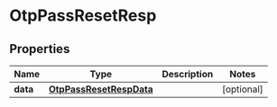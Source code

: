 # OtpPassResetResp

## Properties
Name | Type | Description | Notes
------------ | ------------- | ------------- | -------------
**data** | [**OtpPassResetRespData**](OtpPassResetRespData.md) |  |  [optional]

